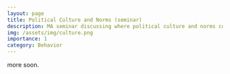 ```yaml
---
layout: page
title: Political Culture and Norms (seminar)
description: MA seminar discussing where political culture and norms come from and how they change.
img: /assets/img/culture.png
importance: 1
category: Behavior 
---
```


more soon. 